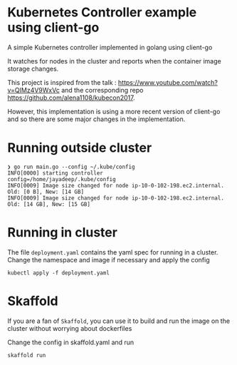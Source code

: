 # Kubernetes Controller example using client-go

A simple Kubernetes controller implemented in golang using client-go

It watches for nodes in the cluster and reports when the container image storage changes.

This project is inspired from the talk : <https://www.youtube.com/watch?v=QIMz4V9WxVc> and the corresponding repo <https://github.com/alena1108/kubecon2017>.

However, this implementation is using a more recent version of client-go and so there are some major changes in the implementation.

# Running outside cluster

```
❯ go run main.go --config ~/.kube/config
INFO[0000] starting controller                           config=/home/jayadeep/.kube/config
INFO[0009] Image size changed for node ip-10-0-102-198.ec2.internal. Old: [0 B], New: [14 GB]
INFO[0009] Image size changed for node ip-10-0-102-198.ec2.internal. Old: [14 GB], New: [15 GB]
```

# Running in cluster

The file `deployment.yaml` contains the yaml spec for running in a cluster. Change the namespace and image if necessary and apply the config


```
kubectl apply -f deployment.yaml
```

# Skaffold

If you are a fan of `Skaffold`, you can use it to build and run the image on the cluster without worrying about dockerfiles


Change the config in skaffold.yaml and run
```
skaffold run
```
